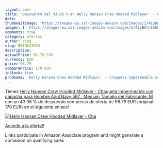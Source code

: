 ```yaml
---
layout: post
title: 'Descuento del 43.06 % en Helly Hansen Crew Hooded Midlayer  - Cha'
date: 
thumbnailImage: 'https://images-eu.ssl-images-amazon.com/images/I/41yB8lh1ShL._SL200_.jpg'
images: [ 'https://images-eu.ssl-images-amazon.com/images/I/41yB8lh1ShL._SL200_.jpg' ]
comments: true
category: ofertas
author: ring
slug: B01M247GDO
description:
actualPrice: 96.79 EUR
currency: EUR
price: 96.79
comparePrice: 170 EUR
inStock: true
prodname: 'Helly Hansen Crew Hooded Midlayer  - Chaqueta Impermeable con capucha para Hombre  Azul  Navy 597 . Medium  Tamaño del Fabricante: M '
---
```


Tienes [Helly Hansen Crew Hooded Midlayer  - Chaqueta Impermeable con capucha para Hombre  Azul  Navy 597 . Medium  Tamaño del Fabricante: M ](https://www.amazon.es/dp/B01M247GDO/?tag=tolees-21) con un 43.06 % de descuento con precio de oferta de 96.79 EUR (original: 170 EUR) en el siguiente enlace!

[![Helly Hansen Crew Hooded Midlayer  - Cha](https://images-eu.ssl-images-amazon.com/images/I/41yB8lh1ShL._SL200_.jpg)](https://www.amazon.es/dp/B01M247GDO/?tag=tolees-21)

[Accede a la oferta!!](https://www.amazon.es/dp/B01M247GDO/?tag=tolees-21)

Links participate in Amazon Associate program and might generate a comission on qualifying sales


